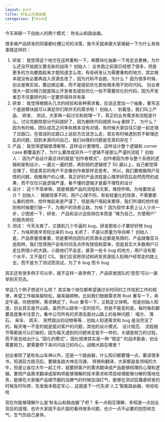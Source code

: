 ```yaml
---
layout: post
title: 秋名山与路由器
categories: [Think]
---
```


今天来聊一下创始人的两个模式： 秋名山和路由器。

很多做产品研发的同事都吐槽公司的决策，我今天就来跟大家揭秘一下为什么有些事情这样的：
1. 研发： 我觉得这个地方在这样重构一下，再模块化抽象一下肯定会更棒，为什么还没开始就又要去新的战场？ 创始人： 业务跑之前我已经想了很多，但是更多的方向要跑起来才能知道怎么改，有些研发认为需要重构的地方，其实根本就没有必要再投入资源去改了，因为代码不会跑，为什么？ 因为很多时候，创业是做实验，要边做边看，而不是提前优化那些根本用不到的代码。 创业者很大一部分精力就是阻止开发者去提前优化一些不需要优化的代码，因为开发者忍不住要把代码一定要弄得井井有条
2. 研发： 我觉得根据头几次的经验和各种需求看，应该这里加一个抽象，重写这个底层模块就可以满足你们屌炸天的需求啦！ 创始人： 别着急，我们叫上产品、 研发、 测试，大家再一起讨论和梳理一下，真正的业务需求和流程是什么，讨论完删除部分代码就好了，因为删除代码就把 bug 删除了。 为什么？ 因为有时候，团队成员之间争执根本没有对错，有时候大家往往只是一起走错了岔路口，在错误的岔路口上说前方应该怎么走，其实有时候遇到剪不断理还乱的问题，回到本源问问自己，我们纠缠的问题是否真的存在？
3. 产品： 我觉得逻辑很清晰呀，这样设计更理性，这样设计整个逻辑和 corner case 都覆盖到了，为什么要改成另外一个逻辑不是那么严谨的流程？ 创始人： 因为产品设计最忌讳的就是“创作者模式”，创作者因为参与整个系统的逻辑和架构设计，一遍又一遍的想，再别扭的逻辑想了 50 遍以上，自己都觉得合理了，但是真实的用户不会像创作者那样去思考。 所以，我们要根据用户反馈的问题，倒推用户的心理，真正好的产品流程是心理学研究后自然而然的成果，而不仅仅只是逻辑严谨，看不懂的逻辑才是最不理性的设计
4. 设计： 这个不简单嘛，就是根据产品的流程和文案，堆控件嘛，为啥要改设计？ 创始人： 根据场景不同，用户心理不同，有些轻量化的场景，不需要那么重的控件，控件堆起来是严谨了，但是用户用起来累呀，我们所谓的控件规则有时候要打破一下，为用户的场景让路，为啥？ 因为软件本质上让人少点一步，少困惑一下，研发、 产品和设计这些岗位本质是 “难为自己，方便用户” 的服务岗位
5. 测试： 今天太爽了，又搞到几个牛逼的 bug，研发那些小子要好好修 bug 了，为啥把我辛苦挖出来的 bug 关闭了，不是以质量为导向嘛？ 创始人： 是，产品质量很重要，但是要明白团队的资源永远都是有限的，产品就像亚马逊雨林，我们觉得用户会有时间去点所有按钮和菜单，但是其实大多数用户只走比例很小的大路，小路他们不会走，甚至一些卡 bug 的地方，用户没有那个水平，又不是打 CS。 我们应该把测试和研发资源投入到用户经常走的路上去，而不是为了测试而测试，为了卡 bug 而卡 bug

其实还有很多例子可以举，就不这样一直举例了，产品研发团队的‘恩怨’可以一直举到天亮去。 

举这几个例子想说什么呢？ 其实每个岗位都希望通过长时间的工作找到工作的规律，希望工作越来越轻松，越来越顺畅，比如我们根据需求用 Rust 重写一下，肯定牛逼，你想想啊，需求确定了，Rust 重写一下，又稳定又快啊。 但是创始人知道，创业其实是开山路，虽然开山路有一定的技巧，但是不能变的是，每时每刻都要高度集中注意力，集中公司所有的资源去面对山路上的各种问题： 塌方、 落石、 来车、 雨天、 突然跳出的动物等等... 创始人知道需求和 bug 是没完没了的，每天唯一不变的就是面对客户的问题，其他的设计模式、 设计规范、 流程细节等都是可以打破的，因为每天遇到的问题肯定是不一样的，关键是努力的过程，而不是总结出什么 “固化的模式”，固化规律其实是一种 “稳定” 的战术勤奋，创业需要努力，更需要停下来问问自己的内心，战略大路在哪里？

创业者除了是秋名山车神以外，还是一个路由器，什么知识都要懂一点，要读很多书，知道前方路况后，要跟各路大神去沟通、 转换和翻译，大家都是各领域的大牛，但是让各位大牛一起工作，就要把客户的需求翻译成产品能够梳理的心理和逻辑，要把产品需求翻译成架构师能够理解的技术需求和项目经理能够分解的落地任务，能够在大家被产品细节磨的没脾气的时候加油打气，能够在测试狂魔虐研发的时候及时叫停，先发版本稳定军心... 这就是下一代先进‘人工’智能路由器，哈哈哈哈

现在你能够理解什么是‘秋名山和路由器’了吧？ 多一点相互理解，多知道一点创业背后的道理，也许大家就不会片面的看待很多问题，也少一点不必要的抱怨和生气，生气伤自己身体。
